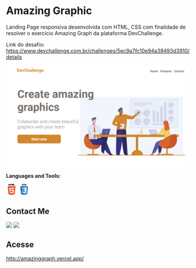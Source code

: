 # Amazing Graphic

Landing Page responsiva desenvolvida com HTML, CSS com finalidade de resolver o exercício Amazing Graph da plataforma DevChallenge.

Link do desafio: https://www.devchallenge.com.br/challenges/5ec9a7fc10e94a38493d3910/details

![Screenshot](telas/principal.png)

**Languages and Tools:**  

<code><img height="30" src="https://raw.githubusercontent.com/github/explore/80688e429a7d4ef2fca1e82350fe8e3517d3494d/topics/html/html.png"></code>
<code><img height="30" src="https://raw.githubusercontent.com/github/explore/80688e429a7d4ef2fca1e82350fe8e3517d3494d/topics/css/css.png"></code>

##  Contact Me  
  <a href="https://www.instagram.com/iammarcosb_/" target="_blank"><img src="https://img.shields.io/badge/-Instagram-%23E4405F?style=for-the-badge&logo=instagram&logoColor=white" target="_blank"></a>
  <a href="https://www.linkedin.com/in/marcosbarcelos/" target="_blank"><img src="https://img.shields.io/badge/-LinkedIn-%230077B5?style=for-the-badge&logo=linkedin&logoColor=white" target="_blank"></a> 

## Acesse
http://amazinggraph.vercel.app/





